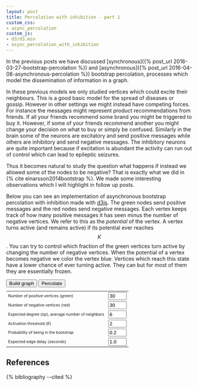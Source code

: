 ```yaml
---
layout: post
title: Percolation with inhibition - part 1
custom_css:
- async_percolation
custom_js:
- d3/d3.min
- async_percolation_with_inhibition
---
```

In the previous posts we have discussed [synchronous]({% post_url
2016-03-27-bootstrap-percolation %}) and [asynchronous]({% post_url
2016-04-08-asynchronous-percolation %}) bootstrap percolation, processes
which model the dissemination of information in a graph.

In these previous models we only studied vertices which could excite
their neighbours. This is a good basic model for the spread of diseases
or gossip. However in other settings we might instead have competing
forces. For instance the messages might represent product
recommendations from friends. If all your friends recommend some brand
you might be triggered to buy it. However, if some of your friends
recommend another you might change your decision on what to buy or
simply be confused. Similarly in the brain some of the neurons are
excitatory and send positive messages while others are inhibitory and
send negative messages. The inhibitory neurons are quite important
because if excitation is abundant the activity can run out of control
which can lead to epileptic seizures.

Thus it becomes natural to study the question what happens if instead we
allowed some of the nodes to be negative? That is exactly what we did in
{% cite einarsson2014bootstrap %}. We made some interesting observations
which I will highlight in follow up posts.

Below you can see an implementation of asynchronous bootstrap
percolation with inhibition made with [d3js](https://d3js.org). The
green nodes send positive messages and the red nodes send negative
messages. Each vertex keeps track of how many positive messages it has
seen minus the number of negative vertices. We refer to this as the
*potential* of the vertex. A vertex turns active (and remains active) if
its potential ever reaches $$K$$. You can try to control which fraction
of the green vertices turn active by changing the number of negative
vertices. When the potential of a vertex becomes negative we color the
vertex blue. Vertices which reach this state have a lower chance of ever
turning active. They can but for most of them they are essentially
frozen.

<div id="simulation">
</div>

<form onsubmit="create_graph(); return false;" style="margin-bottom:20px">
  <input type="button" value="Build graph" onclick="create_graph()">
  <input type="button" value="Percolate" onclick="percolate()">
  <table style="max-width: 720px; font-size:75%; margin-bottom:10px">
  <tr>
    <td>
    <label for="nodeCount">Number of positive vertices (green)</label>
    </td>
    <td>
      <input id="nodeCount" type="text" value="30" style="width: 50px;">
    </td>
  </tr>
  <tr>
    <td>
    <label for="inodeCount">Number of negative vertices (red) </label>
    </td>
    <td>
      <input id="inodeCount" type="text" value="30" style="width: 50px;">
    </td>
  </tr>
  <tr>
    <td>
    <label for="nNeighbours">Expected degree (<i>np</i>), average number
    of neighbors</label>
    </td>
    <td>
      <input id="nNeighbours" type="text" value="6" style="width: 50px;">
    </td>
  </tr>
  <tr>
    <td>
    <label for="kPerc">Activation threshold (<i>K</i>)</label>
    </td>
    <td>
      <input id="kPerc" type="text" value="2" style="width: 50px;">
    </td>
  </tr>
  <tr>
    <td>
    <label for="pBootstrap">Probability of being in the bootstrap</label>
    </td>
    <td>
      <input id="pBootstrap" type="text" value="0.2" style="width: 50px;">
    </td>
  </tr>
  <tr>
    <td>
    <label for="delay">Expected edge delay (seconds)</label>
    </td>
    <td>
      <input id="delay" type="text" value="1.0" style="width: 50px;">
    </td>
  </tr>
</table>
</form>

<p class="message" id="message" style="visibility:hidden;">

</p>

## References

{% bibliography --cited %}

